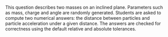 This question describes two masses on an inclined plane. Parameters such as mass, charge and angle are randomly generated. Students are asked to compute two numerical answers: the distance between particles and particle acceleration under a given distance. The answers are checked for correctness using the default relative and absolute tolerances.
